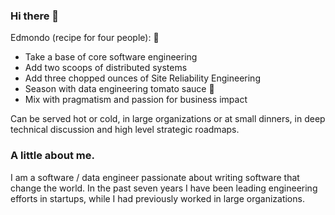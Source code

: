 
### Hi there 👋

Edmondo (recipe for four people): 🍳
- Take a base of core software engineering
- Add two scoops of distributed systems  
- Add three chopped ounces of Site Reliability Engineering
- Season with data engineering tomato sauce  🍅
- Mix with pragmatism and passion for business impact 

 Can be served hot or cold, in large organizations or at small dinners, in deep technical discussion and high level strategic roadmaps.


### A little about me.

I am a software / data engineer passionate about writing software that change the world. In the past seven years I have been leading engineering efforts in startups, while I had previously worked in large organizations. 


<!--
**edmondop/edmondop** is a ✨ _special_ ✨ repository because its `README.md` (this file) appears on your GitHub profile.

Here are some ideas to get you started:

- 🔭 I’m currently working on ...
- 🌱 I’m currently learning ...
- 👯 I’m looking to collaborate on ...
- 🤔 I’m looking for help with ...
- 💬 Ask me about ...
- 📫 How to reach me: ...
- 😄 Pronouns: ...
- ⚡ Fun fact: ...
-->
